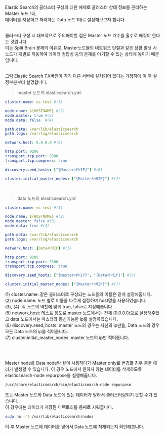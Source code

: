Elastic Search의 클러스터 구성의 대한 에제로 클러스터 상태 정보를 관리하는 Master 노드 1대, <br>
데이터를 저장하고 처리하는 Data 노드 1대로 설정해보고자 합니다. <br><br>

클러스터 구성 시 대표적으로 주의해야할 점은 Master 노드 개수를 홀수로 해줘야 한다는 것입니다. <br>
이는 Split Brain 문제의 이유로, Master노드들의 네트워크 단절과 같은 상황 발생 시 노드가 개별로 작동하여 데이터 정합성 등의 문제를 야기할 수 있는 상태에 놓이기 때문입니다. <br><br>

그럼 Elastic Search 7.X버전이 각기 다른 서버에 설치되어 있다는 가정하에 이 후 설정부분부터 설명합니다. <br>

> master 노드의 elasticsearch.yml

~~~yml
cluster.name: es-test #(1)

node.name: ${HOSTNAME} #(2)
node.master: true #(3)
node.data: false  #(4)

path.data: /var/lib/elasticsearch
path.logs: /var/log/elasticsearch

network.host: 0.0.0.0 #(5)

http.port: 9200
transport.tcp.port: 9300
transport.tcp.compress: true

discovery.seed_hosts: ["{Master서버IP}"] #(6)

cluster.initial_master_nodes: ["{Master서버IP}"] #(7)
~~~

<br>

> data 노드의 elasticsearch.yml

~~~yml
cluster.name: es-test #(1)

node.name: ${HOSTNAME} #(2)
node.master: false #(3)
node.data: true #(4)

path.data: /var/lib/elasticsearch
path.logs: /var/log/elasticsearch

network.host: {Data서버IP} #(5)

http.port: 9200
transport.tcp.port: 9300
transport.tcp.compress: true

discovery.seed_hosts: ["{Master서버IP}", "{Data서버IP}"] #(6)

cluster.initial_master_nodes: ["{Master서버IP}"] #(7)
~~~

(1) cluster.name: 같은 클러스터로 구성되는 노드들의 이름은 같게 설정해줍니다. <br>
(2) node.name: 노드 별로 이름을 다르게 설정하며 host명을 사용하였습니다. <br>
(3), (4): 각 노드의 역할에 맞게 true, false로 지정해줍니다 <br>
(5) network.host: 테스트 용도로 master 노드에서는 전체 (0.0.0.0)으로 설정해주었고 data 노드에서는 마스터와 통신가능한 ip를 설정하였습니다. <br>
(6) discovery.seed_hosts: master 노드의 경우는 자신의 ip만을, Data 노드의 경우 모든 Data 노드의 ip를 적어줍니다. <br>
(7) cluster.initial_master_nodes: master 노드의 ip만 적어줍니다.

<br> <br>

Master node를 Data node랑 같이 사용하다가 Master only로 변경할 경우 충돌 에러가 발생할 수 있습니다.
이 경우 노드에서 원하지 않는 데이터를 삭제하도록 elasticsearch-node repurpose를 실행해줍니다. <br>
~~~sh
/usr/share/elasticsearch/bin/elasticsearch-node repurpose
~~~

또는 Master 노드와 Data 노드에 있는 데이터가 달라서 클러스터링되지 못할 수가 있습니다. <br>
이 경우에는 데이터가 저장된 디렉토리를 통째로 지워줍니다. <br>

~~~sh
sudo rm -rf /var/lib/elasticsearch/nodes
~~~

이 후 Master 노드에 데이터를 넣어서 Data 노드에 적재되는지 확인해봅니다.
